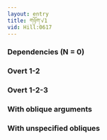 ```yaml
---
layout: entry
title: གཉོག་√1
vid: Hill:0617
---
```

### Dependencies (N = 0)


### Overt 1-2


### Overt 1-2-3


### With oblique arguments


### With unspecified obliques
